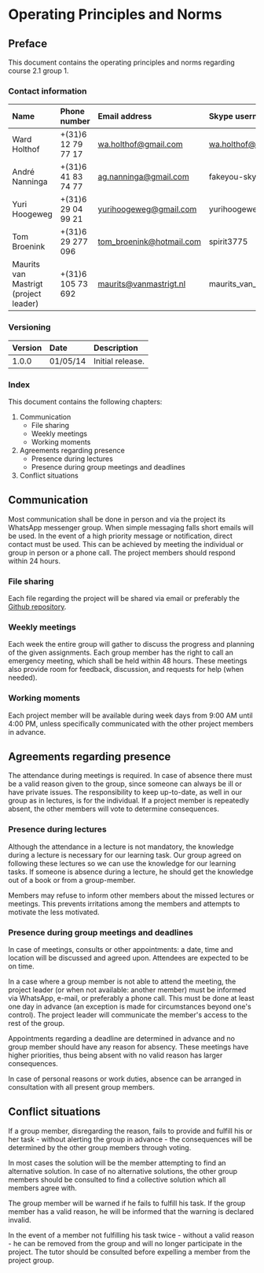 # Operating Principles and Norms

## Preface

This document contains the operating principles and norms regarding course 2.1 group 1.

### Contact information

| Name                                  | Phone number        | Email address            | Skype username         |
| :------------------------------------ | :------------------ | :----------------------- | :--------------------- |
| Ward Holthof                          | +(31)6 12 79 77 17  | wa.holthof@gmail.com     | wa.holthof@outlook.com |
| André Nanninga                        | +(31)6 41 83 74 77  | ag.nanninga@gmail.com    | fakeyou-skype          |
| Yuri Hoogeweg                         | +(31)6 29 04 99 21  | yurihoogeweg@gmail.com   | yurihoogeweg           |
| Tom Broenink                          | +(31)6 29 277 096   | tom_broenink@hotmail.com | spirit3775             |
| Maurits van Mastrigt (project leader) | +(31)6 105 73 692   | maurits@vanmastrigt.nl   | maurits_van_mastrigt   |

### Versioning

| Version  | Date     | Description                              |
| :------- | :------- | :--------------------------------------- |
| 1.0.0    | 01/05/14 | Initial release.                         |

### Index

This document contains the following chapters:

1. Communication
	- File sharing
	- Weekly meetings
	- Working moments
2. Agreements regarding presence
	- Presence during lectures
	- Presence during group meetings and deadlines
3. Conflict situations

## Communication
Most communication shall be done in person and via the project its WhatsApp messenger group. When simple messaging falls short emails will be used. In the event of a high priority message or notification, direct contact must be used. This can be achieved by meeting the individual or group in person or a phone call. The project members should respond within 24 hours.

### File sharing
Each file regarding the project will be shared via email or preferably the [Github repository](https://github.com/mauvm/thema-2.1-i).

### Weekly meetings
Each week the entire group will gather to discuss the progress and planning of the given assignments. Each group member has the right to call an emergency meeting, which shall be held within 48 hours. These meetings also provide room for feedback, discussion, and requests for help (when needed).

### Working moments
Each project member will be available during week days from 9:00 AM until 4:00 PM, unless specifically communicated with the other project members in advance.

## Agreements regarding presence
The attendance during meetings is required. In case of absence there must be a valid reason given to the group, since someone can always be ill or have private issues. The responsibility to keep up-to-date, as well in our group as in lectures, is for the individual. If a project member is repeatedly absent, the other members will vote to determine consequences.

### Presence during lectures
Although the attendance in a lecture is not mandatory, the knowledge during a lecture is necessary for our learning task. Our group agreed on following these lectures so we can use the knowledge for our learning tasks. If someone is absence during a lecture, he should get the knowledge out of a book or from a group-member.

Members may refuse to inform other members about the missed lectures or meetings. This prevents irritations among the members and attempts to motivate the less motivated.

### Presence during group meetings and deadlines
In case of meetings, consults or other appointments: a date, time and location will be discussed and agreed upon. Attendees are expected to be on time.

In a case where a group member is not able to attend the meeting, the project leader (or when not available: another member) must be informed via WhatsApp, e-mail, or preferably a phone call. This must be done at least one day in advance (an exception is made for circumstances beyond one's control). The project leader will communicate the member's access to the rest of the group.

Appointments regarding a deadline are determined in advance and no group member should have any reason for absency. These meetings have higher priorities, thus being absent with no valid reason has larger consequences.

In case of personal reasons or work duties, absence can be arranged in consultation with all present group members.

## Conflict situations
If a group member, disregarding the reason, fails to provide and fulfill his or her task - without alerting the group in advance - the consequences will be determined by the other group members through voting.

In most cases the solution will be the member attempting to find an alternative solution. In case of no alternative solutions, the other group members should be consulted to find a collective solution which all members agree with.

The group member will be warned if he fails to fulfill his task. If the group member has a valid reason, he will be informed that the warning is declared invalid.

In the event of a member not fulfilling his task twice - without a valid reason - he can be removed from the group and will no longer participate in the project. The tutor should be consulted before expelling a member from the project group.
